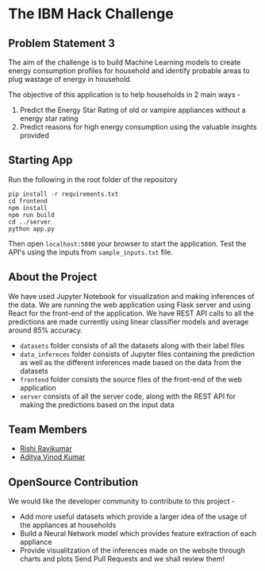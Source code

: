 # The IBM Hack Challenge

## Problem Statement 3
The aim of the challenge is to build Machine Learning models to create energy consumption profiles for household and identify probable 
areas to plug wastage of energy in household. 

The objective of this application is to help households in 2 main ways - 
1. Predict the Energy Star Rating of old or vampire appliances without a energy star rating
2. Predict reasons for high energy consumption using the valuable insights provided 

## Starting App 
Run the following in the root folder of the repository
```shell
pip install -r requirements.txt
cd frontend
npm install
npm run build
cd ../server
python app.py
```
Then open `localhost:5000` your browser to start the application. Test the API's using the inputs from `sample_inputs.txt` file.

## About the Project
We have used Jupyter Notebook for visualization and making inferences of the data. We are running the web application using Flask server and using React for the front-end of the application. We have REST API calls to all the predictions are made currently using linear classifier models and average around 85% accuracy. 
- `datasets` folder consists of all the datasets along with their label files
- `data_infereces` folder consists of Jupyter files containing the prediction as well as the different inferences made based on the data from the datasets
- `frontend` folder consists the source files of the front-end of the web application
- `server` consists of all the server code, along with the REST API for making the predictions based on the input data

## Team Members
- [Rishi Ravikumar](https://github.com/RRK1000)
- [Aditya Vinod Kumar](https://github.com/adityavinodk)

## OpenSource Contribution 
We would like the developer community to contribute to this project - 
- Add more useful datasets which provide a larger idea of the usage of the appliances at households
- Build a Neural Network model which provides feature extraction of each appliance
- Provide visualitzation of the inferences made on the website through charts and plots
Send Pull Requests and we shall review them!
